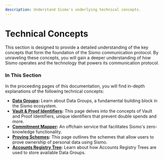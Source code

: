 ```yaml
---
description: Understand Sismo's underlying technical concepts.
---
```


# Technical Concepts

This section is designed to provide a detailed understanding of the key concepts that form the foundation of the Sismo communication protocol. By unraveling these concepts, you will gain a deeper understanding of how Sismo operates and the technology that powers its communication protocol.

### In This Section

In the proceeding pages of this documentation, you will find in-depth explanations of the following technical concepts:

* [**Data Groups**](data-groups.md)**:** Learn about Data Groups, a fundamental building block in the Sismo ecosystem.&#x20;
* [**Vault & Proof Identifiers**](vault-and-proof-identifiers.md)**:** This page delves into the concepts of Vault and Proof Identifiers, unique identifiers that prevent double spends and more.
* [**Commitment Mapper**](commitment-mapper.md)**:** An offchain service that facilitates Sismo's zero-knowledge functionality.
* [**Proving Schemes**](proving-schemes/)**:** This page outlines the schemes that allow users to prove ownership of personal data using Sismo.
* [**Accounts Registry Tree**](accounts-registry-tree.md)**:** Learn about how Accounts Registry Trees are used to store available Data Groups.
